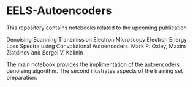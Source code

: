 # EELS-Autoencoders

This repository contains notebooks related to the upcoming publication 

Denoising Scanning Transmission Electron Microscopy Electron Energy Loss Spectra using Convolutional Autoencoders.
Mark P. Oxley, Maxim Ziatdinov and Sergei V. Kalinin

The main notebook provides the implimentation of the autoencoders denoising algorithm.  The second illustrates aspects of the training set preparation.
